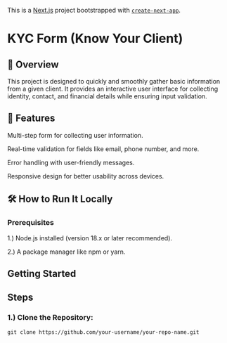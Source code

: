 This is a [Next.js](https://nextjs.org) project bootstrapped with [`create-next-app`](https://nextjs.org/docs/app/api-reference/cli/create-next-app).

# KYC Form (Know Your Client)

## 📖 Overview

This project is designed to quickly and smoothly gather basic information from a given client. It provides an interactive user interface for collecting identity, contact, and financial details while ensuring input validation.

## 🚀 Features

Multi-step form for collecting user information.

Real-time validation for fields like email, phone number, and more.

Error handling with user-friendly messages.

Responsive design for better usability across devices.

## 🛠️ How to Run It Locally

### Prerequisites
1.) Node.js installed (version 18.x or later recommended).

2.) A package manager like npm or yarn.

## Getting Started

## Steps
### 1.) Clone the Repository:
 ``git clone https://github.com/your-username/your-repo-name.git``
